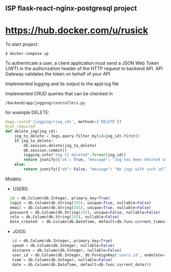 ## ISP flask-react-nginx-postgresql project
# https://hub.docker.com/u/rusick
To start project:
```
$ docker-compose up
```
To authenticate a user, a client application must send a JSON Web Token (JWT) in the authorization header of the HTTP request to backend API. API Gateway validates the token on behalf of your API

Implemented logging and its output to the appl.log file

Implemented CRUD queries that can be checked in 
```
/backend/app/jogging/controllers.py
```
for example DELETE:
```py
@app.route('/jogging/<jog_id>', methods=['DELETE'])
@jwt_required
def delete_jog(jog_id):
    jog_to_delete = Jogs.query.filter_by(id=jog_id).first()
    if jog_to_delete:
        db.session.delete(jog_to_delete)
        db.session.commit()
        logging.info("Jog {} deleted".format(jog_id))
        return jsonify({'ok': True, "message": "Jog has been deleted successfully"}), 200
    else:
        return jsonify({"ok": False, "message": "No jogs with such id"}), 400
```

Models:
  - USERS:
  ```py
    id = db.Column(db.Integer, primary_key=True)
    login = db.Column(db.String(255), unique=True, nullable=False)
    email = db.Column(db.String(255), unique=True, nullable=False)
    password = db.Column(db.String(255), unique=False, nullable=False)
    role = db.Column(db.String(255), nullable=False)
    date_created  = db.Column(db.DateTime, default=db.func.current_timestamp())
  ```  
 - JOGS:
 ```py
    id = db.Column(db.Integer, primary_key=True)
    speed = db.Column(db.Integer, nullable=False)
    distance = db.Column(db.Integer, nullable=False)
    user_id = db.Column(db.Integer, db.ForeignKey('users.id', ondelete='CASCADE'), nullable=False)
    time = db.Column(db.Integer, nullable=False)
    date = db.Column(db.DateTime, default=db.func.current_date())
 ```
